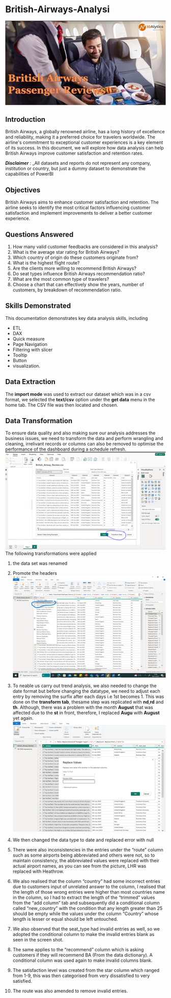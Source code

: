 # British-Airways-Analysi
![](homepage_image.PNG)

## Introduction 
British Airways, a globally renowned airline, has a long history of excellence and reliability, making it a preferred choice for travelers worldwide. The airline's commitment to exceptional customer experiences is a key element of its success. In this document, we will explore how data analysis can help British Airways improve customer satisfaction and retention rates.

**_Disclaimer_** : _All datasets and reports do not represent any company, institution or country, but just a dummy dataset to demonstrate the capabilities of PowerBI
## Objectives

British Airways aims to enhance customer satisfaction and retention. The airline seeks to identify the most critical factors influencing customer satisfaction and implement improvements to deliver a better customer experience.

## Questions Answered 

1. How many valid customer feedbacks are considered in this analysis?
2. What is the average star rating for British Airways?
3. Which country of origin do these customers originate from?
4. What is the highest flight route?
5. Are the clients more willing to recommend British Airways?
6. Do seat types influence British Airways recommendation ratio?
7. What are the most common type of travelers?
8. Choose a chart that can effectively show the years, number of customers, by breakdown of recommendation ratio.

## Skills Demonstrated

This documentation demonstrates key data analysis skills, including 
- ETL
- DAX
- Quick measure
- Page Navigation
- Filtering with slicer
- Tooltip
- Button
- visualization.

## Data Extraction

The **import mode** was used to extract our dataset which was in a csv format, we selected the **text/csv** option under the **get data** menu in the home tab. The CSV file was then located and chosen.

## Data Transformation
To ensure data quality and also making sure our analysis addresses the business issues, we need to transform the data and perform wrangling and cleaning, irrelivant records or columns can also be removed to optimise the performance of the dashboard during a schedule refresh.
![](transform_data.PNG)
The following transformations were applied
1.	the data set was renamed 
2.	Promote the headers
![](promote_headers.png)

3.	To neable us carry out trend analysis, we also needed to change the date format but before changing the datatype, we need to adjust each entry by removing the surfix after each days i.e 1st becomes 1.
This was done on the **transform tab**, thesame step was replicated with **nd**,**rd** and **th**. Although, there was a problem with the month **August** that was affected due to the **st** in front, therefore, I replaced **Augu** with **August** yet again.
![](replace_value.PNG)
5.	We then  changed the data type to date and replaced error with null
6.	There were also inconsistencies in the entries under the “route” column such as some airports being abbreviated and others were not, so to maintain consistency, the abbreviated values were replaced with their actual airport names, as you can see from the picture, LHR was replaced with Heathrow.
7.	We also realised that the column “country” had some incorrect entries due to customers input of unrelated answer to the column, I realised that the length of those wrong entries were higher than most countries name in the column, so I had to extract the length of the “trimmed” values from the “add column” tab and subsequently did a conditional column called “new_country” with the condition that any length greater than 25 should be empty while the values under the column “Country” whose length is lesser or equal should be left untouched.
8.	We also observed that the seat_type had invalid entries as well, so we adopted the conditional column to make the invalid entries blank as seen in the screen shot.
9.	The same applies to the “recommend” column which is asking customers if they will recommend BA (From the data dictionary). A conditional column was used again to make invalid columns blank.
10.	The satisfaction level was created from the star column which ranged from 1-9, this was then categorised from very dissatisfied to very satisfied.
11.	The route was also amended to remove invalid entries.


